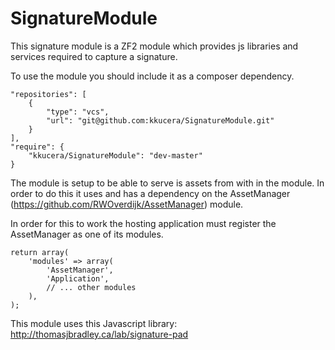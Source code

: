 SignatureModule
==========
This signature module is a ZF2 module which provides js libraries and services required to capture a signature.

To use the module you should include it as a composer dependency.

    "repositories": [
        {
            "type": "vcs",
            "url": "git@github.com:kkucera/SignatureModule.git"
        }
    ],
    "require": {
        "kkucera/SignatureModule": "dev-master"
    }

The module is setup to be able to serve is assets from with in the module.  In order to do this it uses and has a dependency on the AssetManager (https://github.com/RWOverdijk/AssetManager) module.

In order for this to work the hosting application must register the AssetManager as one of its modules.

    return array(
        'modules' => array(
            'AssetManager',
            'Application',
            // ... other modules
        ),
    );

This module uses this Javascript library: http://thomasjbradley.ca/lab/signature-pad